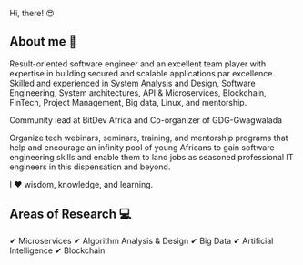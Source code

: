 Hi, there! :heart_eyes:

## About me :man:

Result-oriented software engineer and an excellent team player with expertise in building secured and scalable applications par excellence. Skilled and experienced in System Analysis and Design, Software Engineering, System architectures, API & Microservices, Blockchain, FinTech, Project Management, Big data, Linux, and mentorship.

Community lead at BitDev Africa and Co-organizer of GDG-Gwagwalada

Organize tech webinars, seminars, training, and mentorship programs that help and encourage an infinity pool of young Africans to gain software engineering skills and enable them to land jobs as seasoned professional IT engineers in this dispensation and beyond.

I :heart: wisdom, knowledge, and learning.

## Areas of Research :computer:

✔ Microservices
✔ Algorithm Analysis & Design
✔ Big Data
✔ Artificial Intelligence
✔ Blockchain

